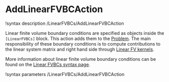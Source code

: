 # AddLinearFVBCAction

!syntax description /LinearFVBCs/AddLinearFVBCAction

Linear finite volume boundary conditions are specified as objects inside the `[LinearFVBCs]` block.
This action adds them to the [Problem](syntax/Problem/index.md). The main responsibility of these boundary conditions is to compute contributions to the linear system matrix and right hand side through
[Linear FV kernels](syntax/LinearFVBCs/index.md).

More information about linear finite volume boundary conditions can be found on the
[Linear FVBCs syntax page](syntax/LinearFVBCs/index.md).

!syntax parameters /LinearFVBCs/AddLinearFVBCAction
